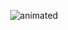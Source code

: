 <p align="center">
  <img src="[demo.gif](https://media3.giphy.com/media/gFwZfXIqD0eNW/giphy.gif?cid=ecf05e47nby7p1w5q8onek8mbv1o9ug070i2s1hgxlpj7p6h&ep=v1_gifs_search&rid=giphy.gif&ct=g)" alt="animated" />
</p>
